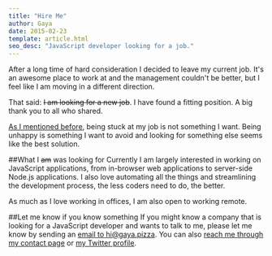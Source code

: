 ```yaml
---
title: "Hire Me"
author: Gaya
date: 2015-02-23
template: article.html
seo_desc: "JavaScript developer looking for a job."
---
```


After a long time of hard consideration I decided to leave my current job. It's an awesome place to work at and the
management couldn't be better, but I feel like I am moving in a different direction.

That said: ~~I am looking for a new job~~. I have found a fitting position. A big thank you to all who shared.

<span class="more"></span>

[As I mentioned before](/articles/stuck-at-your-web-development-job-break-your-routine/), being stuck at my job is not
something I want. Being unhappy is something I want to avoid and looking for something else seems like the best solution.

##What I ~~am~~ was looking for
Currently I am largely interested in working on JavaScript applications, from in-browser web applications to server-side
Node.js applications. I also love automating all the things and streamlining the development process, the less coders
need to do, the better.

As much as I love working in offices, I am also open to working remote.

##Let me know if you know something
If you might know a company that is looking for a JavaScript developer and wants to talk to me, please let me know by
sending an [email to hi@gaya.pizza](mailto:hi@gaya.pizza). You can also [reach me through my contact page](/contact) or
[my Twitter profile](https://twitter.com/GayaKessler).
